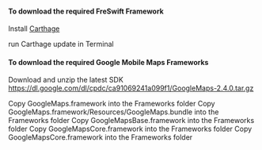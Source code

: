 #### To download the required FreSwift Framework

Install [Carthage](https://github.com/Carthage/Carthage)  
 
run Carthage update in Terminal

#### To download the required Google Mobile Maps Frameworks

Download and unzip the latest SDK 
https://dl.google.com/dl/cpdc/ca91069241a099f1/GoogleMaps-2.4.0.tar.gz

Copy GoogleMaps.framework into the Frameworks folder
Copy GoogleMaps.framework/Resources/GoogleMaps.bundle into the Frameworks folder
Copy GoogleMapsBase.framework into the Frameworks folder
Copy GoogleMapsCore.framework into the Frameworks folder
Copy GoogleMapsCore.framework into the Frameworks folder

